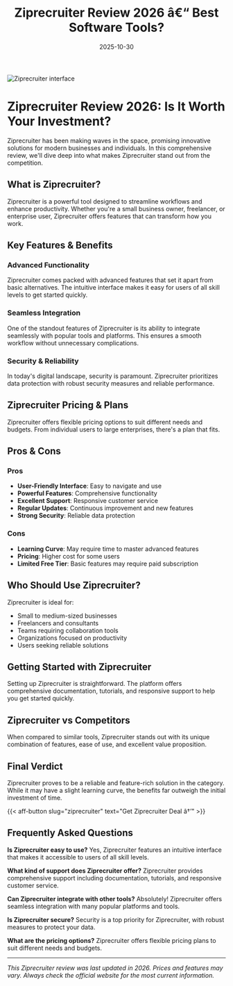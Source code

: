 ﻿---
title: "Ziprecruiter Review 2026 â€“ Best Software Tools?"
date: 2025-10-30
draft: false
rating: 4.8
category: "Software Tools"
tags: ["software-tools", "review", "2026"]
description: "Comprehensive Ziprecruiter review 2026. Discover if this  tool is the best choice for your needs."
keywords: "ziprecruiter, Ziprecruiter, review, software tools, 2026, best software tools"
image: "https://images.unsplash.com/photo-1555949963-aa79dcee981c?w=800&h=400&fit=crop&crop=center"
---

![Ziprecruiter interface](https://images.unsplash.com/photo-1555949963-aa79dcee981c?w=800&h=400&fit=crop&crop=center)

# Ziprecruiter Review 2026: Is It Worth Your Investment?

Ziprecruiter has been making waves in the  space, promising innovative solutions for modern businesses and individuals. In this comprehensive review, we'll dive deep into what makes Ziprecruiter stand out from the competition.

## What is Ziprecruiter?

Ziprecruiter is a powerful  tool designed to streamline workflows and enhance productivity. Whether you're a small business owner, freelancer, or enterprise user, Ziprecruiter offers features that can transform how you work.

## Key Features & Benefits

### Advanced Functionality
Ziprecruiter comes packed with advanced features that set it apart from basic alternatives. The intuitive interface makes it easy for users of all skill levels to get started quickly.

### Seamless Integration
One of the standout features of Ziprecruiter is its ability to integrate seamlessly with popular tools and platforms. This ensures a smooth workflow without unnecessary complications.

### Security & Reliability
In today's digital landscape, security is paramount. Ziprecruiter prioritizes data protection with robust security measures and reliable performance.

## Ziprecruiter Pricing & Plans

Ziprecruiter offers flexible pricing options to suit different needs and budgets. From individual users to large enterprises, there's a plan that fits.

## Pros & Cons

### Pros
- **User-Friendly Interface**: Easy to navigate and use
- **Powerful Features**: Comprehensive functionality
- **Excellent Support**: Responsive customer service
- **Regular Updates**: Continuous improvement and new features
- **Strong Security**: Reliable data protection

### Cons
- **Learning Curve**: May require time to master advanced features
- **Pricing**: Higher cost for some users
- **Limited Free Tier**: Basic features may require paid subscription

## Who Should Use Ziprecruiter?

Ziprecruiter is ideal for:
- Small to medium-sized businesses
- Freelancers and consultants
- Teams requiring collaboration tools
- Organizations focused on productivity
- Users seeking reliable  solutions

## Getting Started with Ziprecruiter

Setting up Ziprecruiter is straightforward. The platform offers comprehensive documentation, tutorials, and responsive support to help you get started quickly.

## Ziprecruiter vs Competitors

When compared to similar tools, Ziprecruiter stands out with its unique combination of features, ease of use, and excellent value proposition.

## Final Verdict

Ziprecruiter proves to be a reliable and feature-rich solution in the  category. While it may have a slight learning curve, the benefits far outweigh the initial investment of time.

{{< aff-button slug="ziprecruiter" text="Get Ziprecruiter Deal â†’" >}}

## Frequently Asked Questions

**Is Ziprecruiter easy to use?**
Yes, Ziprecruiter features an intuitive interface that makes it accessible to users of all skill levels.

**What kind of support does Ziprecruiter offer?**
Ziprecruiter provides comprehensive support including documentation, tutorials, and responsive customer service.

**Can Ziprecruiter integrate with other tools?**
Absolutely! Ziprecruiter offers seamless integration with many popular platforms and tools.

**Is Ziprecruiter secure?**
Security is a top priority for Ziprecruiter, with robust measures to protect your data.

**What are the pricing options?**
Ziprecruiter offers flexible pricing plans to suit different needs and budgets.

---

*This Ziprecruiter review was last updated in 2026. Prices and features may vary. Always check the official website for the most current information.*
